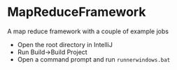 # MapReduceFramework
A map reduce framework with a couple of example jobs

* Open the root directory in IntelliJ
* Run Build->Build Project
* Open a command prompt and run ```runnerwindows.bat```